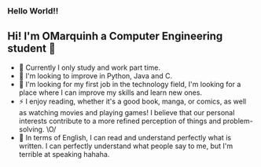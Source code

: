 ### Hello World!! <h3>
## Hi! I'm **OMarquinh** a Computer Engineering student 👋

- 🔭 Currently I only study and work part time.
- 🌱 I'm looking to improve in Python, Java and C.
- 📖 I'm looking for my first job in the technology field, I'm looking for a place where I can improve my skills and learn new ones.
- ⚡ I enjoy reading, whether it's a good book, manga, or comics, as well as watching movies and playing games! I believe that our personal interests contribute to a more refined perception of things and problem-solving. \O/
- 💬 In terms of English, I can read and understand perfectly what is written. I can perfectly understand what people say to me, but I'm terrible at speaking hahaha.
